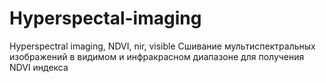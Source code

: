 # Hyperspectal-imaging
Hyperspectral imaging, NDVI, nir, visible
Сшивание мультиспектральных изображений в видимом и инфракрасном диапазоне для получения NDVI индекса
